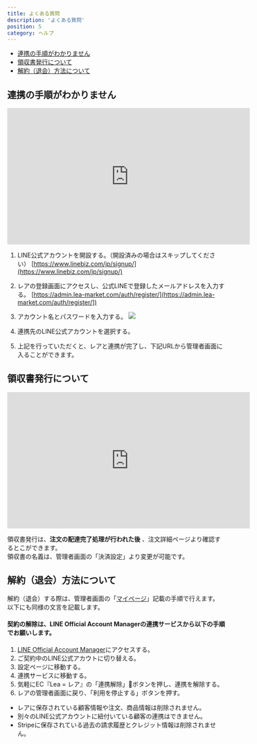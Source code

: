 ```yaml
---
title: よくある質問
description: 'よくある質問'
position: 5
category: ヘルプ
---
```


- [連携の手順がわかりません](#連携の手順がわかりません)
- [領収書発行について](#領収書発行について)
- [解約（退会）方法について](#解約（退会）方法について)

## 連携の手順がわかりません

<div class="youtube">
   <iframe width="560" height="315" src="https://www.youtube.com/embed/LAq18XJlVYE" title="YouTube video player" frameborder="0" allow="accelerometer; autoplay; clipboard-write; encrypted-media; gyroscope; picture-in-picture" allowfullscreen></iframe>
</div>

1. LINE公式アカウントを開設する。（開設済みの場合はスキップしてください）
   [https://www.linebiz.com/jp/signup/](https://www.linebiz.com/jp/signup/)

2. レアの登録画面にアクセスし、公式LINEで登録したメールアドレスを入力する。
   [https://admin.lea-market.com/auth/register/](https://admin.lea-market.com/auth/register/])

3. アカウント名とパスワードを入力する。
   <img src="/images/help-faq/help-faq_step1.png" />

4. 連携先のLINE公式アカウントを選択する。

5. 上記を行っていただくと、レアと連携が完了し、下記URLから管理者画面に入ることができます。


## 領収書発行について

<div class="youtube">
   <iframe width="560" height="315" src="https://www.youtube.com/embed/YZ1hI8JICUY" title="YouTube video player" frameborder="0" allow="accelerometer; autoplay; clipboard-write; encrypted-media; gyroscope; picture-in-picture" allowfullscreen></iframe>
</div>

領収書発行は、**注文の配達完了処理が行われた後** 、注文詳細ページより確認するとこができます。  
領収書の名義は、管理者画面の「決済設定」より変更が可能です。


## 解約（退会）方法について

解約（退会）する際は、管理者画面の「[マイページ](https://admin.lea-market.com/app/mypage/)」記載の手順で行えます。  
以下にも同様の文言を記載します。

#### 契約の解除は、LINE Official Account Managerの連携サービスから以下の手順でお願いします。

1. [LINE Official Account Manager](https://www.linebiz.com/jp/login/)にアクセスする。
2. ご契約中のLINE公式アカウトに切り替える。
3. 設定ページに移動する。
4. 連携サービスに移動する。
5. 気軽にEC『Lea = レア』の「連携解除」ボタンを押し、連携を解除する。
6. レアの管理者画面に戻り、「利用を停止する」ボタンを押す。

<alert type="danger">
  <ul>
    <li>レアに保存されている顧客情報や注文、商品情報は削除されません。</li>
    <li>別々のLINE公式アカウントに紐付いている顧客の連携はできません。</li>
    <li>Stripeに保存されている過去の請求履歴とクレジット情報は削除されません。</li>
  </ul>
</alert>
